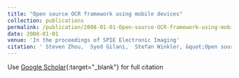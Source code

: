 ```yaml
---
title: "Open source OCR framework using mobile devices"
collection: publications
permalink: /publication/2008-01-01-Open-source-OCR-framework-using-mobile-devices
date: 2008-01-01
venue: 'In the proceedings of SPIE Electronic Imaging'
citation: ' Steven Zhou,  Syed Gilani,  Stefan Winkler, &quot;Open source OCR framework using mobile devices.&quot; In the proceedings of SPIE Electronic Imaging, 2008.'
---
```

Use [Google Scholar](https://scholar.google.com/scholar?q=Open+source+OCR+framework+using+mobile+devices){:target="_blank"} for full citation